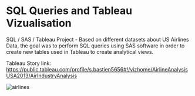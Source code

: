 # SQL Queries and Tableau Vizualisation
SQL / SAS / Tableau Project - Based on different datasets about US Airlines Data, the goal was to perform SQL queries using SAS software in order to create new tables used in Tableau to create analytical views.

Tableau Story link: https://public.tableau.com/profile/s.bastien5656#!/vizhome/AirlineAnalysisUSA2013/AirIndustryAnalysis

![airlines](https://user-images.githubusercontent.com/55701302/86531654-6922a600-bec3-11ea-8f4c-c95f9dc92b2a.png)
